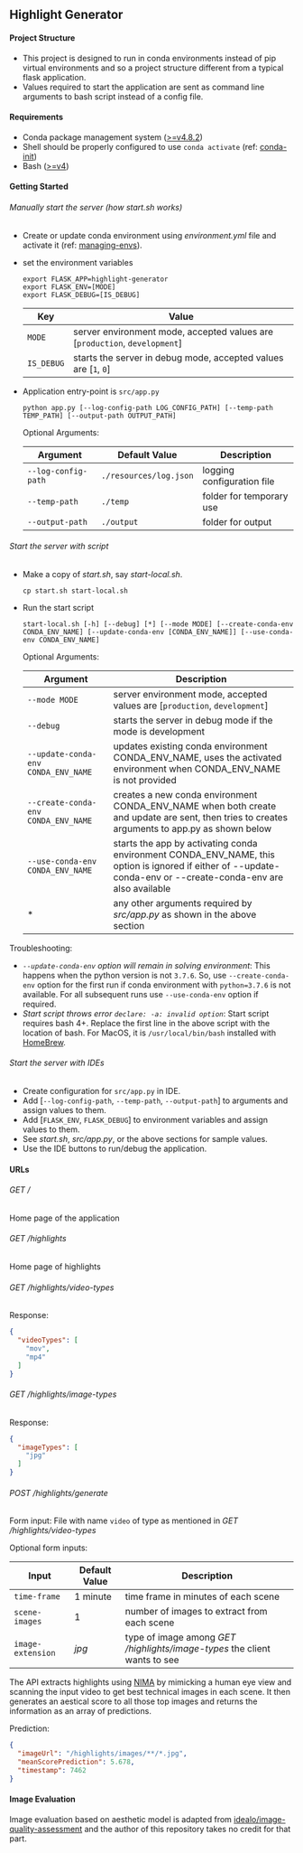 ## Highlight Generator

#### Project Structure

* This project is designed to run in conda environments instead of pip virtual environments
and so a project structure different from a typical flask application.
* Values required to start the application are sent as command line arguments to bash script instead of a config file.

#### Requirements

* Conda package management system 
([>=v4.8.2](https://docs.conda.io/projects/conda/en/latest/user-guide/install/index.html))
* Shell should be properly configured to use `conda activate` 
(ref: [conda-init](https://docs.conda.io/projects/conda/en/latest/user-guide/install/linux.html#using-with-fish-shell))
* Bash ([>=v4](https://www.tldp.org/LDP/abs/html/bashver4.html))

#### Getting Started

###### Manually start the server (how *start.sh* works)

* Create or update conda environment using *environment.yml* file and activate it 
(ref: [managing-envs](https://docs.conda.io/projects/conda/en/latest/user-guide/tasks/manage-environments.html)). 
* set the environment variables

  ```shell
  export FLASK_APP=highlight-generator
  export FLASK_ENV=[MODE]
  export FLASK_DEBUG=[IS_DEBUG]
  ```

  | Key | Value |
  | --- | --- |
  | `MODE` | server environment mode, accepted values are [`production`, `development`] |
  | `IS_DEBUG` | starts the server in debug mode, accepted values are [`1`, `0`] |

* Application entry-point is `src/app.py`

  ```shell
  python app.py [--log-config-path LOG_CONFIG_PATH] [--temp-path TEMP_PATH] [--output-path OUTPUT_PATH]
  ```

  Optional Arguments:
  
  | Argument | Default Value | Description |
  | --- | --- | --- |
  | `--log-config-path` | `./resources/log.json` | logging configuration file |
  | `--temp-path` | `./temp` | folder for temporary use |
  | `--output-path` | `./output` | folder for output |

###### Start the server with script

* Make a copy of *start.sh*, say *start-local.sh*.

  ```shell
  cp start.sh start-local.sh
  ```

* Run the start script

  ```shell
  start-local.sh [-h] [--debug] [*] [--mode MODE] [--create-conda-env CONDA_ENV_NAME] [--update-conda-env [CONDA_ENV_NAME]] [--use-conda-env CONDA_ENV_NAME]
  ```

  Optional Arguments:
  
  | Argument | Description |
  | --- | --- |
  | `--mode MODE` | server environment mode, accepted values are [`production`, `development`] |
  | `--debug` | starts the server in debug mode if the mode is development |
  | `--update-conda-env CONDA_ENV_NAME` | updates existing conda environment CONDA_ENV_NAME, uses the activated environment when CONDA_ENV_NAME is not provided |
  | `--create-conda-env CONDA_ENV_NAME` | creates a new conda environment CONDA_ENV_NAME when both create and update are sent, then tries to creates arguments to app.py as shown below |
  | `--use-conda-env CONDA_ENV_NAME` | starts the app by activating conda environment CONDA_ENV_NAME, this option is ignored if either of --update-conda-env or --create-conda-env are also available |
  | * | any other arguments required by *src/app.py* as shown in the above section |

Troubleshooting: 

* *`--update-conda-env` option will remain in solving environment*: This happens when the python version is not `3.7.6`. 
So, use `--create-conda-env` option for the first run if conda environment with `python=3.7.6` is not available. 
For all subsequent runs use `--use-conda-env` option if required.
* *Start script throws error `declare: -a: invalid option`*: Start script requires bash 4+. 
Replace the first line in the above script with the location of bash. 
For MacOS, it is `/usr/local/bin/bash` installed with [HomeBrew](https://brew.sh/).

###### Start the server with IDEs

* Create configuration for `src/app.py` in IDE.
* Add [`--log-config-path`, `--temp-path`, `--output-path`] to arguments and assign values to them.
* Add [`FLASK_ENV`, `FLASK_DEBUG`] to environment variables and assign values to them.
* See *start.sh*, *src/app.py*, or the above sections for sample values.
* Use the IDE buttons to run/debug the application.

#### URLs

###### GET /

Home page of the application

###### GET /highlights

Home page of highlights

###### GET /highlights/video-types

Response:

```json
{
  "videoTypes": [
    "mov",
    "mp4"
  ]
}
```

###### GET /highlights/image-types

Response:

```json
{
  "imageTypes": [
    "jpg"
  ]
}
```

###### POST /highlights/generate

Form input: File with name `video` of type as mentioned in *GET /highlights/video-types*

Optional form inputs:

| Input | Default Value | Description |
| --- | --- | --- |
| `time-frame` | 1 minute | time frame in minutes of each scene |
| `scene-images` | 1 | number of images to extract from each scene |
| `image-extension` | *jpg* | type of image among *GET /highlights/image-types* the client wants to see |

The API extracts highlights using [NIMA](https://github.com/idealo/image-quality-assessment) 
by mimicking a human eye view and scanning the input video to get best technical images in each scene.
It then generates an aestical score to all those top images and returns the information as an array of predictions.

Prediction:

```json
{
  "imageUrl": "/highlights/images/**/*.jpg",
  "meanScorePrediction": 5.678,
  "timestamp": 7462
}
```

#### Image Evaluation

Image evaluation based on aesthetic model is adapted from 
[idealo/image-quality-assessment](https://github.com/idealo/image-quality-assessment) and 
the author of this repository takes no credit for that part.
